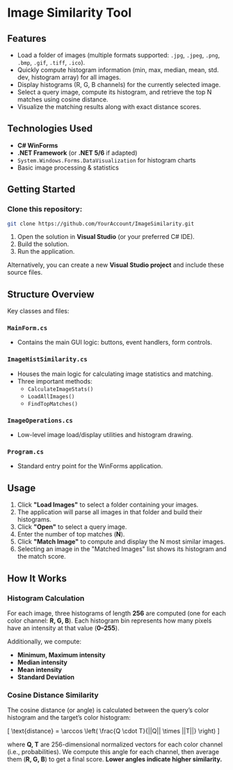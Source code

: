 # Image Similarity Tool

## Features
- Load a folder of images (multiple formats supported: `.jpg`, `.jpeg`, `.png`, `.bmp`, `.gif`, `.tiff`, `.ico`).
- Quickly compute histogram information (min, max, median, mean, std. dev, histogram array) for all images.
- Display histograms (R, G, B channels) for the currently selected image.
- Select a query image, compute its histogram, and retrieve the top N matches using cosine distance.
- Visualize the matching results along with exact distance scores.

## Technologies Used
- **C# WinForms**
- **.NET Framework** (or **.NET 5/6** if adapted)
- `System.Windows.Forms.DataVisualization` for histogram charts
- Basic image processing & statistics

## Getting Started
### Clone this repository:
```sh
git clone https://github.com/YourAccount/ImageSimilarity.git
```

1. Open the solution in **Visual Studio** (or your preferred C# IDE).
2. Build the solution.
3. Run the application.

Alternatively, you can create a new **Visual Studio project** and include these source files.

## Structure Overview
Key classes and files:

### `MainForm.cs`
- Contains the main GUI logic: buttons, event handlers, form controls.

### `ImageHistSimilarity.cs`
- Houses the main logic for calculating image statistics and matching.
- Three important methods:
  - `CalculateImageStats()`
  - `LoadAllImages()`
  - `FindTopMatches()`

### `ImageOperations.cs`
- Low-level image load/display utilities and histogram drawing.

### `Program.cs`
- Standard entry point for the WinForms application.

## Usage
1. Click **"Load Images"** to select a folder containing your images.
2. The application will parse all images in that folder and build their histograms.
3. Click **"Open"** to select a query image.
4. Enter the number of top matches (**N**).
5. Click **"Match Image"** to compute and display the N most similar images.
6. Selecting an image in the "Matched Images" list shows its histogram and the match score.

## How It Works
### Histogram Calculation
For each image, three histograms of length **256** are computed (one for each color channel: **R, G, B**). Each histogram bin represents how many pixels have an intensity at that value (**0–255**).

Additionally, we compute:
- **Minimum, Maximum intensity**
- **Median intensity**
- **Mean intensity**
- **Standard Deviation**

### Cosine Distance Similarity
The cosine distance (or angle) is calculated between the query’s color histogram and the target’s color histogram:

\[ \text{distance} = \arccos \left( \frac{Q \cdot T}{||Q|| \times ||T||} \right) \]

where **Q, T** are 256-dimensional normalized vectors for each color channel (i.e., probabilities). We compute this angle for each channel, then average them (**R, G, B**) to get a final score. **Lower angles indicate higher similarity.**
